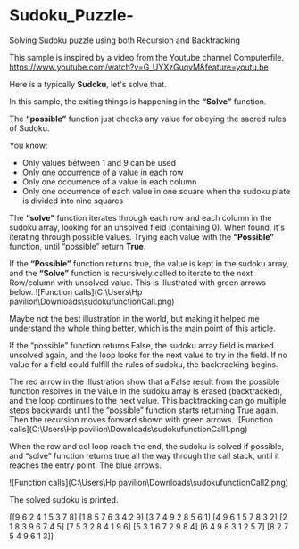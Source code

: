 # Sudoku_Puzzle-
Solving Sudoku puzzle using both Recursion and Backtracking

This sample is inspired by a video from the Youtube channel Computerfile.
https://www.youtube.com/watch?v=G_UYXzGuqvM&feature=youtu.be

Here is a typically **Sudoku**, let's solve that.

In this sample, the exiting things is happening in the **“Solve”** function.

The **“possible”** function just checks any value for obeying the sacred rules of Sudoku.

You know:

- Only values between 1 and 9 can be used
- Only one occurrence of a value in each row
- Only one occurrence of a value in each column
- Only one occurrence of each value in one square when the sudoku plate is divided into nine squares

The **“solve”** function iterates through each row and each column in the sudoku array, looking for an unsolved field (containing 0). When found, it's iterating through possible values. Trying each value with the **“Possible”** function, until “possible” return **True.**

If the **“Possible”** function returns true, the value is kept in the sudoku array, and the **“Solve”** function is recursively called to iterate to the next Row/column with unsolved value. This is illustrated with green arrows below.
![Function calls](C:\Users\Hp pavilion\Downloads\sudokufunctionCall.png)

Maybe not the best illustration in the world, but making it helped me understand the whole thing better, which is the main point of this article.

If the “possible” function returns False, the sudoku array field is marked unsolved again, and the loop looks for the next value to try in the field. If no value for a field could fulfill the rules of sudoku, the backtracking begins.

The red arrow in the illustration show that a False result from the possible function resolves in the value in the sudoku array is erased (backtracked), and the loop continues to the next value. This backtracking can go multiple steps backwards until the “possible” function starts returning True again. Then the recursion moves forward shown with green arrows.
![Function calls](C:\Users\Hp pavilion\Downloads\sudokufunctionCall1.png)

When the row and col loop reach the end, the sudoku is solved if possible, and “solve” function returns true all the way through the call stack, until it reaches the entry point. The blue arrows.

![Function calls](C:\Users\Hp pavilion\Downloads\sudokufunctionCall2.png)

The solved sudoku is printed.

[[9 6 2 4 1 5 3 7 8]
 [1 8 5 7 6 3 4 2 9]
 [3 7 4 9 2 8 5 6 1]
 [4 9 6 1 5 7 8 3 2]
 [2 1 8 3 9 6 7 4 5]
 [7 5 3 2 8 4 1 9 6]
 [5 3 1 6 7 2 9 8 4]
 [6 4 9 8 3 1 2 5 7]
 [8 2 7 5 4 9 6 1 3]]
